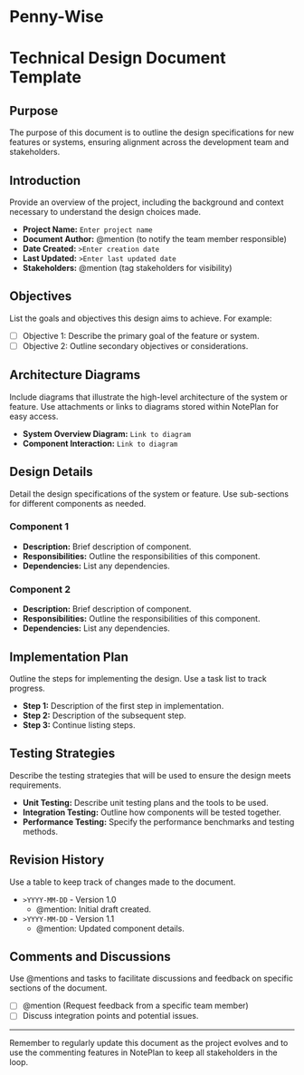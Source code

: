 # Penny-Wise

# Technical Design Document Template

## Purpose
The purpose of this document is to outline the design specifications for new features or systems, ensuring alignment across the development team and stakeholders.

## Introduction
Provide an overview of the project, including the background and context necessary to understand the design choices made.

- **Project Name:** `Enter project name`
- **Document Author:** @mention (to notify the team member responsible)
- **Date Created:** `>Enter creation date`
- **Last Updated:** `>Enter last updated date`
- **Stakeholders:** @mention (tag stakeholders for visibility)

## Objectives
List the goals and objectives this design aims to achieve. For example:

- [ ] Objective 1: Describe the primary goal of the feature or system.
- [ ] Objective 2: Outline secondary objectives or considerations.

## Architecture Diagrams
Include diagrams that illustrate the high-level architecture of the system or feature. Use attachments or links to diagrams stored within NotePlan for easy access.

- **System Overview Diagram:** `Link to diagram`
- **Component Interaction:** `Link to diagram`

## Design Details
Detail the design specifications of the system or feature. Use sub-sections for different components as needed.

### Component 1
- **Description:** Brief description of component.
- **Responsibilities:** Outline the responsibilities of this component.
- **Dependencies:** List any dependencies.

### Component 2
- **Description:** Brief description of component.
- **Responsibilities:** Outline the responsibilities of this component.
- **Dependencies:** List any dependencies.

## Implementation Plan
Outline the steps for implementing the design. Use a task list to track progress.
* **Step 1:** Description of the first step in implementation.
* **Step 2:** Description of the subsequent step.
* **Step 3:** Continue listing steps.

## Testing Strategies
Describe the testing strategies that will be used to ensure the design meets requirements.

- **Unit Testing:** Describe unit testing plans and the tools to be used.
- **Integration Testing:** Outline how components will be tested together.
- **Performance Testing:** Specify the performance benchmarks and testing methods.

## Revision History
Use a table to keep track of changes made to the document.
- `>YYYY-MM-DD` - Version 1.0
	- @mention: Initial draft created.
- `>YYYY-MM-DD` - Version 1.1 
	- @mention: Updated component details.

## Comments and Discussions
Use @mentions and tasks to facilitate discussions and feedback on specific sections of the document.

- [ ] @mention (Request feedback from a specific team member)
- [ ] Discuss integration points and potential issues.

---

Remember to regularly update this document as the project evolves and to use the commenting features in NotePlan to keep all stakeholders in the loop.
